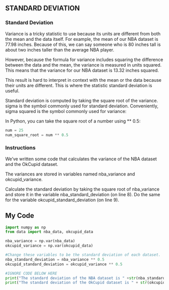 ## STANDARD DEVIATION

### Standard Deviation

Variance is a tricky statistic to use because its units are different from both the mean and the data itself. For example, the mean of our NBA dataset is 77.98 inches. Because of this, we can say someone who is 80 inches tall is about two inches taller than the average NBA player.

However, because the formula for variance includes squaring the difference between the data and the mean, the variance is measured in units squared. This means that the variance for our NBA dataset is 13.32 inches squared.

This result is hard to interpret in context with the mean or the data because their units are different. This is where the statistic standard deviation is useful.

Standard deviation is computed by taking the square root of the variance. sigma is the symbol commonly used for standard deviation. Conveniently, sigma squared is the symbol commonly used for variance:

In Python, you can take the square root of a number using ** 0.5:
```python
num = 25
num_square_root = num ** 0.5
```
### Instructions

We’ve written some code that calculates the variance of the NBA dataset and the OkCupid dataset.

The variances are stored in variables named nba_variance and okcupid_variance.

Calculate the standard deviation by taking the square root of nba_variance and store it in the variable nba_standard_deviation (on line 8). Do the same for the variable okcupid_standard_deviation (on line 9).

## My Code
```python
import numpy as np
from data import nba_data, okcupid_data

nba_variance = np.var(nba_data)
okcupid_variance = np.var(okcupid_data)

#Change these variables to be the standard deviation of each dataset.
nba_standard_deviation = nba_variance ** 0.5
okcupid_standard_deviation = okcupid_variance ** 0.5

#IGNORE CODE BELOW HERE
print("The standard deviation of the NBA dataset is " +str(nba_standard_deviation))
print("The standard deviation of the OkCupid dataset is " + str(okcupid_standard_deviation))
```

